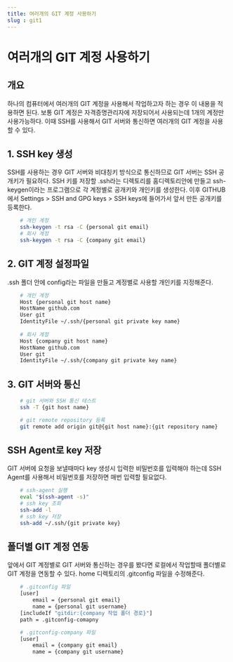 ```yaml
---
title: 여러개의 GIT 계정 사용하기
slug : git1
---
```


# 여러개의 GIT 계정 사용하기

## 개요
하나의 컴퓨터에서 여러개의 GIT 계정을 사용해서 작업하고자 하는 경우 이 내용을 적용하면 된다. 보통 GIT 계정은 자격증명관리자에 저장되어서 사용되는데 1개의 계정만 사용가능하다. 이때 SSH를 사용해서 GIT 서버와 통신하면 여러개의 GIT 계정을 사용할 수 있다.

## 1. SSH key 생성
SSH를 사용하는 경우 GIT 서버와 비대칭키 방식으로 통신하므로 GIT 서버는 SSH 공개키가 필요하다. SSH 키를 저장할 .ssh라는 디렉토리를 홈디렉토리안에 만들고 ssh-keygen이라는 프로그램으로 각 계정별로 공개키와 개인키를 생성한다. 이후 GITHUB에서 Settings > SSH and GPG keys > SSH keys에 들어가서 앞서 만든 공개키를 등록한다.

``` bash
    # 개인 계정
    ssh-keygen -t rsa -C {personal git email}
    # 회사 계정
    ssh-keygen -t rsa -C {company git email}
```

## 2. GIT 계정 설정파일
.ssh 폴더 안에 config라는 파일을 만들고 계정별로 사용할 개인키를 지정해준다.

``` bash
    # 개인 계정
    Host {personal git host name}
    HostName github.com
    User git
    IdentityFile ~/.ssh/{personal git private key name}
        
    # 회사 계정
    Host {company git host name} 
    HostName github.com
    User git
    IdentityFile ~/.ssh/{company git private key name}
```

## 3. GIT 서버와 통신
``` bash
    # git 서버와 SSH 통신 테스트
    ssh -T {git host name}

    # git remote repository 등록
    git remote add origin git@{git host name}:{git repository name}
```

## SSH Agent로 key 저장
GIT 서버에 요청을 보낼때마다 key 생성시 입력한 비밀번호를 입력해야 하는데 SSH Agent를 사용해서 비밀번호를 저장하면 매번 입력할 필요없다.

``` bash
    # ssh-agent 실행
    eval "$(ssh-agent -s)"
    # ssh key 조회
    ssh-add -l
    # ssh key 저장
    ssh-add ~/.ssh/{git private key}
```

## 폴더별 GIT 계정 연동
앞에서 GIT 계정별로 GIT 서버와 통신하는 경우를 봤다면 로컬에서 작업할때 폴더별로 GIT 계정을 연동할 수 있다. home 디렉토리의 .gitconfig 파일을 수정해준다. 

``` bash
    # .gitconfig 파일
    [user]
        email = {personal git email}
        name = {personal git username}
    [includeIf "gitdir:{company 작업 폴더 경로}"]
    path = .gitconfig-comapny

    # .gitconfig-company 파일
    [user]
        email = {company git email}
        name = {company git username}
```







